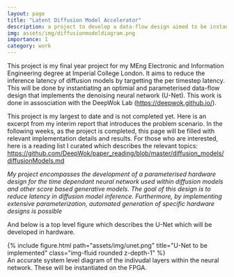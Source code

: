 ```yaml
---
layout: page
title: "Latent Diffusion Model Accelerator"
description: a project to develop a data-flow design aimed to be instantiated over one or multiple FPGAs with the goal of reducing diffusion model inference latency by speeding up per step computations. (Ongoing)
img: assets/img/diffusionmodeldiagram.png
importance: 1
category: work
---
```


This project is my final year project for my MEng Electronic and Information Engineering degree at Imperial College London. It aims to reduce the inference latency of diffusion models by targetting the per timestep latency. This will be done by instantiating an optimial and parameterised data-flow design that implements the denoising neural network (U-Net). This work is done in assosciation with the DeepWok Lab (https://deepwok.github.io/).

This project is my largest to date and is not completed yet. Here is an excerpt from my interim report that introduces the problem scenario. In the following weeks, as the project is completed, this page will be filled with relevant implementation details and results. For those who are interested, here is a reading list I curated which describes the relevant topics: https://github.com/DeepWok/paper_reading/blob/master/diffusion_models/diffusionModels.md

*My project encompasses the development of a parameterised hardware design for the time dependant neural
network used within diffusion models and other score based generative models. The goal of this design is
to reduce latency in diffusion model inference. Furthermore, by implementing extensive parameterization,
automated generation of specific hardware designs is possible*


And below is a top level figure which describes the U-Net which will be developed in hardware. 

<div class="row">
    <div class="col-sm mt-3 mt-md-0">
        {% include figure.html path="assets/img/unet.png" title="U-Net to be implemented" class="img-fluid rounded z-depth-1" %}
    </div>
</div>
<div class="caption">
    An accurate system level diagram of the indivudal layers within the neural network. These will be instantiated on the FPGA.
</div>


